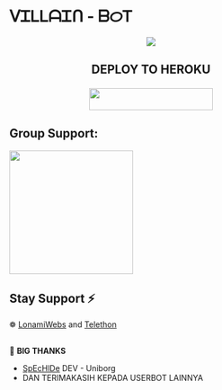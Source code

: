#   ᐯᏆᏞᏞᗩᏆᑎ - ᗷᝪᎢ


<p align="center">
  <img src="https://telegra.ph/file/185e4b57a64e7df02d436.jpg">
</p>

## <p align="center">DEPLOY TO HEROKU</p>

<p align="center"><a href="https://telegram.dog/XTZ_HerokuBot"> <img src="https://img.shields.io/badge/Deploy%20To%20Heroku-blue?style=for-the-badge&logo=heroku" width="220" height="38.45"/></a></p>


## Group Support:

   <a href="https://t.me/MYALTW"><img src="https://img.shields.io/badge/Group%20Support-Telegram-blue" width=220px></a></p>


## Stay Support ⚡
❁   [LonamiWebs](https://github.com/LonamiWebs/) and [Telethon](https://github.com/LonamiWebs/Telethon)

##

🔰 **BIG THANKS**
*   [SpEcHlDe](https://GitHub.com/SpEcHiDe/UniBorg)   DEV - Uniborg 
*   DAN TERIMAKASIH KEPADA USERBOT LAINNYA
